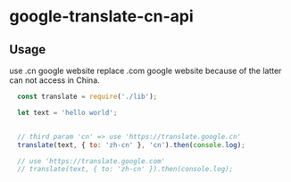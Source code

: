 # google-translate-cn-api

## Usage

use .cn google website replace .com google website because of the latter can not access in China.

```javascript
  const translate = require('./lib');

  let text = 'hello world';


  // third param 'cn' => use 'https://translate.google.cn'
  translate(text, { to: 'zh-cn' }, 'cn').then(console.log);

  // use 'https://translate.google.com'
  // translate(text, { to: 'zh-cn' }).then(console.log);
```
